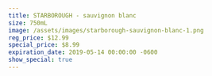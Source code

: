 ```yaml
---
title: STARBOROUGH - sauvignon blanc
size: 750mL
image: /assets/images/starborough-sauvignon-blanc-1.png
reg_price: $12.99
special_price: $8.99
expiration_date: 2019-05-14 00:00:00 -0600
show_special: true
---
```


